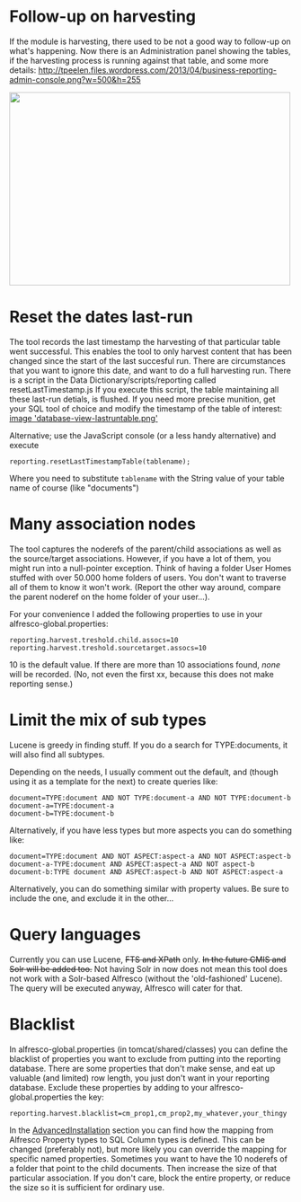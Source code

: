 

# Follow-up on harvesting #
If the module is harvesting, there used to be not a good way to follow-up on what's happening. Now there is an Administration panel showing the tables, if the harvesting process is running against that table, and some more details:
http://tpeelen.files.wordpress.com/2013/04/business-reporting-admin-console.png?w=500&h=255

<a href='http://www.youtube.com/watch?feature=player_embedded&v=KqKLYXG6nIk' target='_blank'><img src='http://img.youtube.com/vi/KqKLYXG6nIk/0.jpg' width='500' height=344 /></a>


# Reset the dates last-run #
The tool records the last timestamp the harvesting of that particular table went successful. This enables the tool to only harvest content that has been changed since the start of the last succesful run. There are circumstances that you want to ignore this date, and want to do a full harvesting run. There is a script in the Data Dictionary/scripts/reporting called resetLastTimestamp.js If you execute this script, the table maintaining all these last-run detials, is flushed. If you need more precise munition, get your SQL tool of choice and modify the timestamp of the table of interest:
[image 'database-view-lastruntable.png'](insert.md)

Alternative; use the JavaScript console (or a less handy alternative) and execute
```
reporting.resetLastTimestampTable(tablename);
```

Where you need to substitute `tablename` with the String value of your table name of course (like "documents")

# Many association nodes #
The tool captures the noderefs of the parent/child associations as well as the source/target associations. However, if you have a lot of them, you might run into a null-pointer exception. Think of having a folder User Homes stuffed with over 50.000 home folders of users. You don't want to traverse all of them to know it won't work. (Report the other way around, compare the parent noderef on the home folder of your user...).

For your convenience I added the following properties to use in your alfresco-global.properties:
```
reporting.harvest.treshold.child.assocs=10
reporting.harvest.treshold.sourcetarget.assocs=10
```
10 is the default value. If there are more than 10 associations found, _none_ will be recorded. (No, not even the first xx, because this does not make reporting sense.)

# Limit the mix of sub types #
Lucene is greedy in finding stuff. If you do a search for TYPE:documents, it will also find all subtypes.

Depending on the needs, I usually comment out the default, and (though using it as a template for the next) to create queries like:
```
document=TYPE:document AND NOT TYPE:document-a AND NOT TYPE:document-b
document-a=TYPE:document-a
document-b=TYPE:document-b
```
Alternatively, if you have less types but more aspects you can do something like:
```
document=TYPE:document AND NOT ASPECT:aspect-a AND NOT ASPECT:aspect-b
document-a-TYPE:document AND ASPECT:aspect-a AND NOT aspect-b
document-b:TYPE document AND ASPECT:aspect-b AND NOT ASPECT:aspect-a
```
Alternatively, you can do something similar with property values. Be sure to include the one, and exclude it in the other...

# Query languages #
Currently you can use Lucene, ~~FTS and XPath~~ only. ~~In the future CMIS and Solr will be added too.~~ Not having Solr in now does not mean this tool does not work with a Solr-based Alfresco (without the 'old-fashioned' Lucene). The query will be executed anyway, Alfresco will cater for that.

# Blacklist #
In alfresco-global.properties (in tomcat/shared/classes) you can define the blacklist of properties you want to exclude from putting into the reporting database. There are some properties that don't make sense, and eat up valuable (and limited) row length, you just don't want in your reporting database. Exclude these properties by adding to your alfresco-global.properties the key:
```
reporting.harvest.blacklist=cm_prop1,cm_prop2,my_whatever,your_thingy
```

In the [AdvancedInstallation](AdvancedInstallation.md) section you can find how the mapping from Alfresco Property types to SQL Column types is defined. This can be changed (preferably not), but more likely you can override the mapping for specific named properties. Sometimes you want to have the 10 noderefs of a folder that point to the child documents. Then increase the size of that particular association. If you don't care, block the entire property, or reduce the size so it is sufficient for ordinary use.